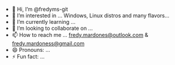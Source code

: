 - 👋 Hi, I’m @fredyms-git
- 👀 I’m interested in ... Windows, Linux distros and many flavors...
- 🌱 I’m currently learning ...
- 💞️ I’m looking to collaborate on ...
- 📫 How to reach me ... fredy.mardones@outlook.com & fredy.mardoness@gmail.com
- 😄 Pronouns: ...
- ⚡ Fun fact: ...

<!---
fredyms-git/fredyms-git is a ✨ special ✨ repository because its `README.md` (this file) appears on your GitHub profile.
You can click the Preview link to take a look at your changes.
--->
